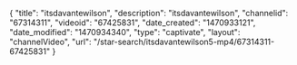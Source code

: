 {
    "title": "itsdavantewilson",
    "description": "itsdavantewilson",
    "channelid": "67314311",
    "videoid": "67425831",
    "date_created": "1470933121",
    "date_modified": "1470934340",
    "type": "captivate",
    "layout": "channelVideo",
    "url": "\/star-search\/itsdavantewilson5-mp4\/67314311-67425831"
}